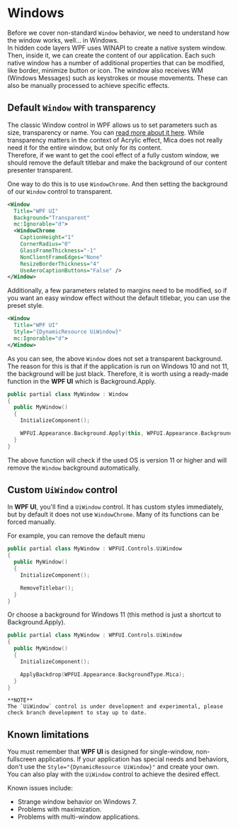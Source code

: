 # Windows
Before we cover non-standard `Window` behavior, we need to understand how the window works, well... in Windows.  
In hidden code layers WPF uses WINAPI to create a native system window. Then, inside it, we can create the content of our application. Each such native window has a number of additional properties that can be modified, like border, minimize button or icon. The window also receives WM (Windows Messages) such as keystrokes or mouse movements. These can also be manually processed to achieve specific effects.

## Default `Window` with transparency
The classic Window control in WPF allows us to set parameters such as size, transparency or name. You can [read more about it here](https://docs.microsoft.com/en-us/dotnet/api/system.windows.window). While transparency matters in the context of Acrylic effect, Mica does not really need it for the entire window, but only for its content.  
Therefore, if we want to get the cool effect of a fully custom window, we should remove the default titlebar and make the background of our content presenter transparent.

One way to do this is to use `WindowChrome`. And then setting the background of our `Window` control to transparent.
```xml
<Window
  Title="WPF UI"
  Background="Transparent"
  mc:Ignorable="d">
  <WindowChrome
    CaptionHeight="1"
    CornerRadius="0"
    GlassFrameThickness="-1"
    NonClientFrameEdges="None"
    ResizeBorderThickness="4"
    UseAeroCaptionButtons="False" />
</Window>
```
Additionally, a few parameters related to margins need to be modified, so if you want an easy window effect without the default titlebar, you can use the preset style.
```xml
<Window
  Title="WPF UI"
  Style="{DynamicResource UiWindow}"
  mc:Ignorable="d">
</Window>
```
As you can see, the above `Window` does not set a transparent background. The reason for this is that if the application is run on Windows 10 and not 11, the background will be just black. Therefore, it is worth using a ready-made function in the **WPF UI** which is Background.Apply.
```cpp
public partial class MyWindow : Window
{
  public MyWindow()
  {
    InitializeComponent();

    WPFUI.Appearance.Background.Apply(this, WPFUI.Appearance.BackgroundType.Mica);
  }
}
```
The above function will check if the used OS is version 11 or higher and will remove the `Window` background automatically.

## Custom `UiWindow` control
In **WPF UI**, you'll find a `UiWindow` control. It has custom styles immediately, but by default it does not use `WindowChrome`. Many of its functions can be forced manually.

For example, you can remove the default menu
```cpp
public partial class MyWindow : WPFUI.Controls.UiWindow
{
  public MyWindow()
  {
    InitializeComponent();

    RemoveTitlebar();
  }
}
```

Or choose a background for Windows 11 (this method is just a shortcut to Background.Apply).
```cpp
public partial class MyWindow : WPFUI.Controls.UiWindow
{
  public MyWindow()
  {
    InitializeComponent();

    ApplyBackdrop(WPFUI.Appearance.BackgroundType.Mica);
  }
}
```

~~~
**NOTE** 
The `UiWindow` control is under development and experimental, please check branch development to stay up to date.
~~~

## Known limitations
You must remember that **WPF UI** is designed for single-window, non-fullscreen applications. If your application has special needs and behaviors, don't use the `Style="{DynamicResource UiWindow}"` and create your own. You can also play with the `UiWindow` control to achieve the desired effect.

Known issues include:
 - Strange window behavior on Windows 7.
 - Problems with maximization.
 - Problems with multi-window applications.